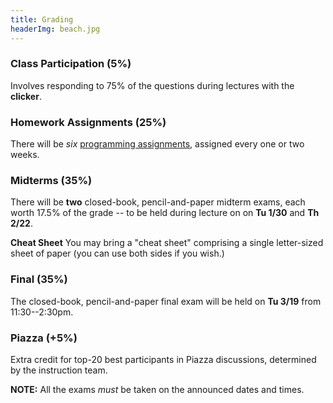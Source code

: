 ```yaml
---
title: Grading
headerImg: beach.jpg
---
```


### Class Participation (5%)

Involves responding to 75% of the questions during lectures
with the **clicker**.

### Homework Assignments (25%)

There will be *six* [programming assignments](assignments.html),
assigned every one or two weeks.

### Midterms (35%)

There will be **two** closed-book, pencil-and-paper midterm exams,
each worth 17.5% of the grade -- to be held during lecture on
on **Tu 1/30** and **Th 2/22**. 

**Cheat Sheet** You may bring a "cheat sheet" comprising a single 
letter-sized sheet of paper (you can use both sides if you wish.)

### Final (35%)

The closed-book, pencil-and-paper final exam will be held on
**Tu 3/19** from 11:30--2:30pm.

### Piazza (+5%)

Extra credit for top-20 best participants in Piazza discussions,
determined by the instruction team.

**NOTE:** All the exams *must* be taken on the announced dates and times.
